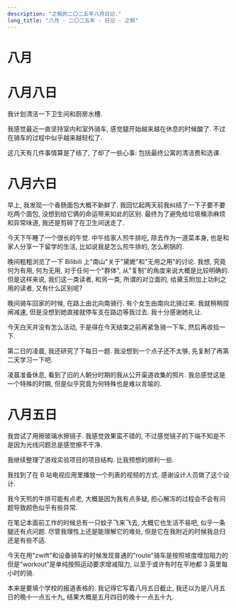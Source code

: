 ```yaml
---
description: "之枫的二〇二五年八月日记."
long_title: "八月 - 二〇二五年 - 日记 - 之枫"
---
```


# 八月

# 八月八日

我计划清洁一下卫生间和厨房水槽.

我感觉最近一直坚持室内和室外骑车, 感觉腿开始越来越在休息的时候酸了. 不过在骑车的过程中似乎越来越轻松了.

这几天有几件事情算是了结了, 了却了一些心事: 包括最终公寓的清洁费和选课.

# 八月六日

早上, 我发现一个香肠面包大概不新鲜了. 我回忆起两天前我纠结了一下子要不要吃两个面包, 没想到给它俩的命运带来如此的区别. 最终为了避免给垃圾桶添麻烦和异常味道, 我还是剪碎了在卫生间送走了.

今天下午睡了一个很长的午觉. 中午给家人煎牛排吃, 除去作为一道菜本身, 也是和家人分享一下留学的生活, 比如说我是怎么煎牛排的, 怎么刷锅的.

晚间粗粗浏览了一下 Bilibili 上"南山"关于"黛嬷"和"无用之用"的讨论. 我想, 究竟何为有用, 何为无用, 对于任何一个"群体", 从"复制"的角度来说大概是比较明确的. 但是这样来说, 我们这一类读者, 和另一类, 所谓的对立面的, 给黛玉附加上功利之用的读者, 又有什么区别呢?

晚间骑车回家的时候, 在路上由北向南骑行. 有个女生由南向北骑过来. 我就稍稍捏闸减速, 但是没想到她直接就停车支在路边等我过去. 我十分感谢她礼让.

今天白天并没有怎么活动, 于是得在今天结束之前再紧急骑一下车, 然后再收拾一下.

第二日的凌晨, 我还研究了下每日一题. 我没想到一个点子还不太够, 先复制了再第二天学习一下吧.

凌晨准备休息, 看到了旧的人朝分时期的我从公开渠道收集的照片. 我总感觉这是一个特殊的时期, 但是似乎究竟为何特殊也是难以言喻的.

# 八月五日

我尝试了用擦玻璃水擦镜子. 我感觉效果蛮不错的, 不过感觉镜子的下端不知是不是因为光线问题总是感觉擦不干净.

我继续整理了游戏实验项目的项目结构. 比我预想的顺利一些.

我找到了在 B 站电视应用里播放一个列表的视频的方式. 感谢设计人员做了这个设计.

我今天煎的牛排可能有点老, 大概是因为我有点多疑, 担心解冻的过程会不会有问题导致颜色似乎有些异常.

在笔记本面前工作的时候总有一只蚊子飞来飞去, 大概它也生活不易吧, 似乎一条腿还有点问题. 尽管我理性上还是能理解它的难处, 但是它在我附近的时候我总归还是有些不适.

今天在用"zwift"和设备骑车的时候发现普通的"route"骑车是按照坡度增加阻力的但是"workout"是单纯按照运动要求增减阻力, 以至于或许有时在平地都 3 英里每小时的骑.

本来是要填个学校的报道表格的. 我记得它写着八月五日截止, 我还以为是八月五日的晚十一点五十九, 结果大概是五月四日的晚十一点五十九.

